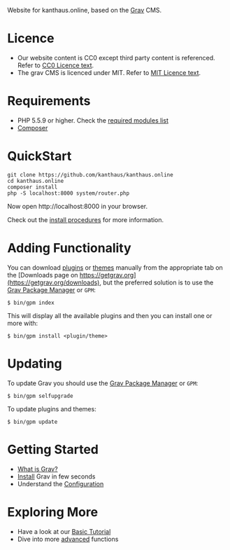 Website for kanthaus.online, based on the [Grav](https://getgrav.org/) CMS.

# Licence

* Our website content is CC0 except third party content is referenced. Refer to [CC0 Licence text](LICENCE).
* The grav CMS is licenced under MIT. Refer to [MIT Licence text](LICENCE.txt).

# Requirements

- PHP 5.5.9 or higher. Check the [required modules list](https://learn.getgrav.org/basics/requirements#php-requirements)
- [Composer](https://getcomposer.org/download/)

# QuickStart

```
git clone https://github.com/kanthaus/kanthaus.online
cd kanthaus.online
composer install
php -S localhost:8000 system/router.php
```

Now open http://localhost:8000 in your browser.

Check out the [install procedures](https://learn.getgrav.org/basics/installation) for more information.

# Adding Functionality

You can download [plugins](https://getgrav.org/downloads/plugins) or [themes](https://getgrav.org/downloads/themes) manually from the appropriate tab on the [Downloads page on https://getgrav.org](https://getgrav.org/downloads), but the preferred solution is to use the [Grav Package Manager](https://learn.getgrav.org/advanced/grav-gpm) or `GPM`:

```
$ bin/gpm index
```

This will display all the available plugins and then you can install one or more with:

```
$ bin/gpm install <plugin/theme>
```

# Updating

To update Grav you should use the [Grav Package Manager](https://learn.getgrav.org/advanced/grav-gpm) or `GPM`:

```
$ bin/gpm selfupgrade
```

To update plugins and themes:

```
$ bin/gpm update
```

# Getting Started

* [What is Grav?](https://learn.getgrav.org/basics/what-is-grav)
* [Install](https://learn.getgrav.org/basics/installation) Grav in few seconds
* Understand the [Configuration](https://learn.getgrav.org/basics/grav-configuration)

# Exploring More

* Have a look at our [Basic Tutorial](https://learn.getgrav.org/basics/basic-tutorial)
* Dive into more [advanced](https://learn.getgrav.org/advanced) functions
